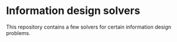 # Information design solvers
This repository contains a few solvers for certain information design problems. 
